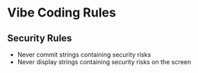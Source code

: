 # Vibe Coding Rules

## Security Rules

- Never commit strings containing security risks
- Never display strings containing security risks on the screen

